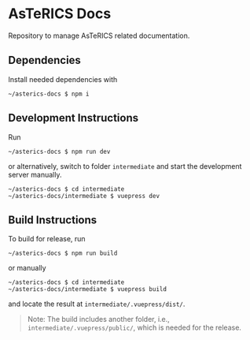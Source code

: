 # AsTeRICS Docs

Repository to manage AsTeRICS related documentation.

## Dependencies

Install needed dependencies with

    ~/asterics-docs $ npm i

## Development Instructions

Run

    ~/asterics-docs $ npm run dev

or alternatively, switch to folder `intermediate` and start the development server manually.

    ~/asterics-docs $ cd intermediate
    ~/asterics-docs/intermediate $ vuepress dev

## Build Instructions

To build for release, run

    ~/asterics-docs $ npm run build

or manually

    ~/asterics-docs $ cd intermediate
    ~/asterics-docs/intermediate $ vuepress build

and locate the result at  `intermediate/.vuepress/dist/`.

> Note: The build includes another folder, i.e., `intermediate/.vuepress/public/`, which is needed for the release.
